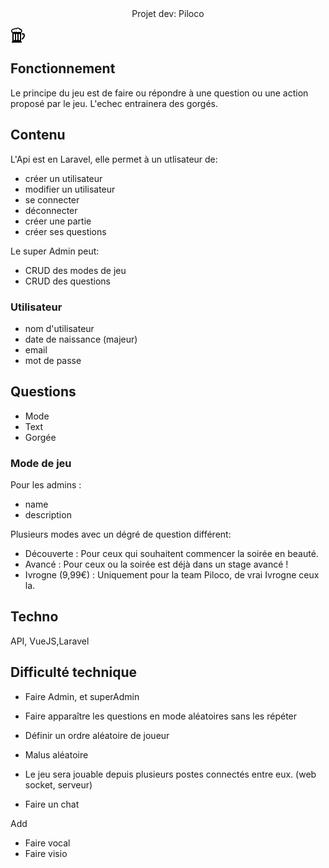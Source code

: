 <center> Projet dev: Piloco </center>
<p> <svg xmlns="http://www.w3.org/2000/svg" width="24" height="24" viewBox="0 0 24 24"><path d="M23 12.452c0 2.539-1.791 5.75-5 6.963v-2.16c3.154-1.83 3.969-6.255 1.553-6.255h-1.553v-2h1.912c2.144 0 3.088 1.534 3.088 3.452zm-5 9.975v1.573h-16v-1.573c.664 0 1-.539 1-1.203v-12.817c-1.181-.569-2-1.754-2-3.15 0-2.257 2.084-3.843 4.238-3.501 1.047-.935 2.502-1.214 3.795-.792.801-.642 1.611-.964 2.582-.964 1.518 0 2.971.765 3.738 1.834 1.848.104 3.32 1.641 3.32 3.515 0 1.341-.567 2.51-1.674 3.104v12.772c.001.663.337 1.202 1.001 1.202zm-11-11.427c0-.552-.447-1-1-1s-1 .448-1 1v8c0 .552.447 1 1 1s1-.448 1-1v-8zm4 0c0-.552-.447-1-1-1s-1 .448-1 1v8c0 .552.447 1 1 1s1-.448 1-1v-8zm4 0c0-.552-.447-1-1-1s-1 .448-1 1v8c0 .552.447 1 1 1s1-.448 1-1v-8zm2.098-5.651c0-1.074-.871-1.944-1.944-1.944-.243 0-.476.045-.689.126-.365-1.134-1.429-1.955-2.685-1.955-1.021 0-1.918.544-2.412 1.359-.41-.365-.95-.586-1.541-.586-.901 0-1.682.515-2.065 1.266-.308-.206-.678-.326-1.076-.326-2.79 0-2.756 3.889 0 3.889.647 0 1.221-.317 1.574-.804.412.379.963.611 1.567.611.706 0 1.337-.315 1.763-.813.517.637 1.306 1.045 2.189 1.045.701 0 1.342-.256 1.836-.679.355.46.912.756 1.538.756 1.074-.001 1.945-.872 1.945-1.945z"/></svg>
 </p>

## Fonctionnement

Le principe du jeu est de faire ou répondre à une question ou une action proposé par le jeu. L'echec entrainera des gorgés.

## Contenu

L'Api est en Laravel, elle permet à un utlisateur de:

- créer un utilisateur
- modifier un utilisateur
- se connecter 
- déconnecter
- créer une partie
- créer ses questions

Le super Admin peut:

- CRUD des modes de jeu
- CRUD des questions


### Utilisateur

- nom d'utilisateur
- date de naissance (majeur)
- email
- mot de passe

## Questions
- Mode
- Text
- Gorgée

### Mode de jeu
Pour les admins :
- name
- description

Plusieurs modes avec un dégré de question différent:
- Découverte : Pour ceux qui souhaitent commencer la soirée en beauté.
- Avancé : Pour ceux ou la soirée est déjà dans un stage avancé !
- Ivrogne (9,99€) : Uniquement pour la team Piloco, de vrai Ivrogne ceux la.

## Techno

API, VueJS,Laravel

## Difficulté technique

- Faire Admin, et superAdmin
- Faire apparaître les questions en mode aléatoires sans les répéter
- Définir un ordre aléatoire de joueur
- Malus aléatoire

- Le jeu sera jouable depuis plusieurs postes connectés entre eux. (web socket, serveur)
- Faire un chat

Add

- Faire vocal
- Faire visio
